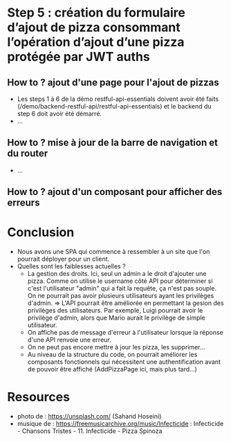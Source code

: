# Step 5 : création du formulaire d’ajout de pizza consommant l’opération d’ajout d’une pizza protégée par JWT auths
## How to ? ajout d'une page pour l'ajout de pizzas
- Les steps 1 à 6 de la démo restful-api-essentials doivent avoir été faits (/demo/backend-restful-api/restful-api-essentials) et le backend du step 6 doit avoir été démarré.
- ...

## How to ? mise à jour de la barre de navigation et du router
- ...

## How to ? ajout d'un composant pour afficher des erreurs


# Conclusion
- Nous avons une SPA qui commence à ressembler à un site que l'on pourrait déployer pour un client.
- Quelles sont les faiblesses actuelles ? 
    - La gestion des droits. Ici, seul un admin a le droit d'ajouter une pizza. Comme on utilise le username côté API pour déterminer si c'est l'utilisateur "admin" qui a fait la requête, ça n'est pas souple. On ne pourrait pas avoir plusieurs utilisateurs ayant les privilèges d'admin. 
    => L'API pourrait être améliorée en permettant la gesion des privilèges des utilisateurs. Par exemple, Luigi pourrait avoir le privilège d'admin, alors que Mario aurait le privilège de simple utilisateur.
    - On affiche pas de message d'erreur à l'utilisateur lorsque la réponse d'une API renvoie une erreur.
    - On ne peut pas encore mettre à jour les pizza, les supprimer...
    - Au niveau de la structure du code, on pourrait améliorer les composants fonctionnels qui nécessitent une authentification avant de pouvoir être affiché (AddPizzaPage ici, mais plus tard...)

# Resources
- photo de : https://unsplash.com/ (Sahand Hoseini)
- musique de : https://freemusicarchive.org/music/Infecticide : Infecticide - Chansons Tristes - 11. Infecticide - Pizza Spinoza